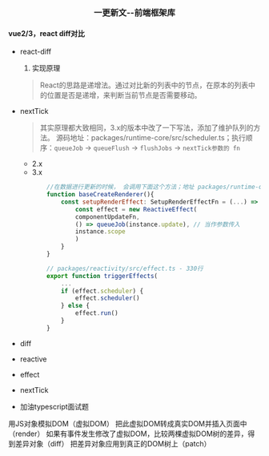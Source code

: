 ### <center>一更新文--前端框架库</center>

#### vue2/3，react diff对比
- react-diff
  1. 实现原理
    > React的思路是递增法。通过对比新的列表中的节点，在原本的列表中的位置是否是递增，来判断当前节点是否需要移动。



- nextTick
  > 其实原理都大致相同，3.x的版本中改了一下写法，添加了维护队列的方法。 源码地址：packages/runtime-core/src/scheduler.ts；执行顺序：`queueJob` -> `queueFlush` -> `flushJobs` -> `nextTick参数的 fn`
  - 2.x
  - 3.x 
    ```js
        //在数据进行更新的时候， 会调用下面这个方法；地址 packages/runtime-core/src/renderer.ts - 1400多行， 我修改后乱行了
        function baseCreateRenderer(){
            const setupRenderEffect: SetupRenderEffectFn = (...) => {
                const effect = new ReactiveEffect(
                componentUpdateFn,
                () => queueJob(instance.update), // 当作参数传入
                instance.scope
                )
            }
        }

        // packages/reactivity/src/effect.ts - 330行
        export function triggerEffects(
            ...
            if (effect.scheduler) {
                effect.scheduler()
            } else {
                effect.run()
            }
        }
    ```
- diff
- reactive
- effect
- nextTick
- 加油typescript面试题


用JS对象模拟DOM（虚拟DOM）
把此虚拟DOM转成真实DOM并插入页面中（render）
如果有事件发生修改了虚拟DOM，比较两棵虚拟DOM树的差异，得到差异对象（diff）
把差异对象应用到真正的DOM树上（patch）